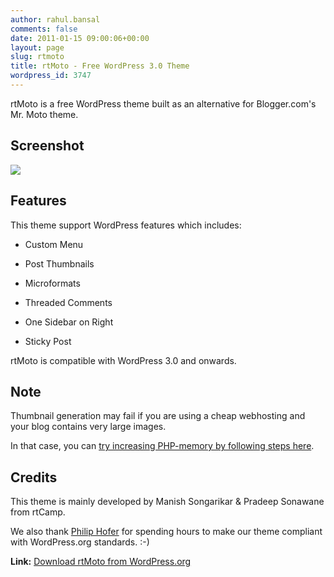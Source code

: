 ```yaml
---
author: rahul.bansal
comments: false
date: 2011-01-15 09:00:06+00:00
layout: page
slug: rtmoto
title: rtMoto - Free WordPress 3.0 Theme
wordpress_id: 3747
---
```


rtMoto is a free WordPress theme built as an alternative for Blogger.com's Mr. Moto theme.


## Screenshot


[![](https://rtcamp.com/wp-content/uploads/2011/01/rtmoto.png)](http://wordpress.org/extend/themes/rtmoto)




## Features


This theme support WordPress features which includes:



	
  * Custom Menu

	
  * Post Thumbnails

	
  * Microformats

	
  * Threaded Comments

	
  * One Sidebar on Right

	
  * Sticky Post


rtMoto is compatible with WordPress 3.0 and onwards.


## Note


Thumbnail generation may fail if you are using a cheap webhosting and your blog contains very large images.

In that case, you can [try increasing PHP-memory by following steps here](http://codex.wordpress.org/Editing_wp-config.php#Increasing_memory_allocated_to_PHP).


## Credits


This theme is mainly developed by Manish Songarikar & Pradeep Sonawane from rtCamp.

We also thank [Philip Hofer](http://frumph.net/) for spending hours to make our theme compliant with WordPress.org standards. :-)

**Link:** [Download rtMoto from WordPress.org](http://wordpress.org/extend/themes/rtmoto)
